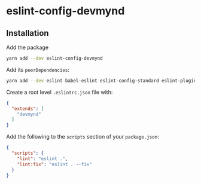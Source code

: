 # eslint-config-devmynd

## Installation

Add the package

```sh
yarn add --dev eslint-config-devmynd
```

Add its `peerDependencies`:

```sh
yarn add --dev eslint babel-eslint eslint-config-standard eslint-plugin-import eslint-plugin-node eslint-plugin-promise eslint-plugin-react eslint-plugin-standard eslint-plugin-flowtype
```

Create a root level `.eslintrc.json` file with:

```json
{
  "extends": [
    "devmynd"
  ]
}
```

Add the following to the `scripts` section of your `package.json`:

```json
{
  "scripts": {
    "lint": "eslint .",
    "lint:fix": "eslint . --fix"
  }
}
```
